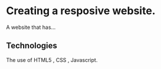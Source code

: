 # Creating a resposive website.
A website that has...

## Technologies
The use of HTML5 , CSS , Javascript.

